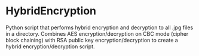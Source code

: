 # HybridEncryption
Python script that performs hybrid encryption and decryption to all .jpg files in a directory. Combines AES encryption/decryption on CBC mode (cipher block chaining) with RSA public key encryption/decryption to create a hybrid encryption/decryption script.
